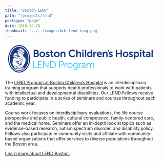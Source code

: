 ```yaml
---
title: "Boston LEND"
path: "/projects/lend"
posttype: "page"
date: 2018-12-29
thumbnail: '../../images/bch-lend-long.png'
---
```



![Boston LEND](../../images/bch-lend-long.png)

The [LEND Program at Boston Children’s Hospital](http://lendboston.org/) is an interdisciplinary training program that supports health professionals to work with patients with intellectual and developmental disabilities. Our LEND Fellows receive funding to participate in a series of seminars and courses throughout each academic year.

Course work focuses on interdisciplinary evaluations, the life course perspective and public health, cultural competence, family-centered care, and the medical home. Seminars offer an in-depth look at topics such as evidence-based research, autism spectrum disorder, and disability policy. Fellows also participate in community visits and affiliate with community-based organizations that offer services to diverse populations throughout the Boston area.

[Learn more about LEND Boston.](http://lendboston.org/)
